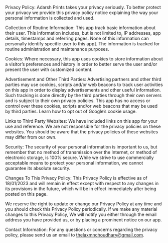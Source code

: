 Privacy Policy:
Adarsh Prints takes your privacy seriously. To better protect your privacy we provide this privacy policy notice explaining the way your personal information is collected and used.

Collection of Routine Information:
This app track basic information about their user. This information includes, but is not limited to, IP addresses, app details, timestamps and referring pages. None of this information can personally identify specific user to this app]. The information is tracked for routine administration and maintenance purposes.

Cookies:
Where necessary, this app uses cookies to store information about a visitor’s preferences and history in order to better serve the user and/or present the user with customized content.

Advertisement and Other Third Parties:
Advertising partners and other third parties may use cookies, scripts and/or web beacons to track user activities on this app in order to display advertisements and other useful information. Such tracking is done directly by the third parties through their own servers and is subject to their own privacy policies. This app has no access or control over these cookies, scripts and/or web beacons that may be used by third parties. Learn how to opt out of Google’s cookie usage.

Links to Third Party Websites:
We have included links on this app for your use and reference. We are not responsible for the privacy policies on these websites. You should be aware that the privacy policies of these websites may differ from our own.

Security:
The security of your personal information is important to us, but remember that no method of transmission over the Internet, or method of electronic storage, is 100% secure. While we strive to use commercially acceptable means to protect your personal information, we cannot guarantee its absolute security.

Changes To This Privacy Policy:
This Privacy Policy is effective as of 18/01/2023 and will remain in effect except with respect to any changes in its provisions in the future, which will be in effect immediately after being posted on this page.

We reserve the right to update or change our Privacy Policy at any time and you should check this Privacy Policy periodically. If we make any material changes to this Privacy Policy, We will notify you either through the email address you have provided us, or by placing a prominent notice on our app.

Contact Information:
For any questions or concerns regarding the privacy policy, please send us an email to thelaxmnchoudhary@gmail.com.
